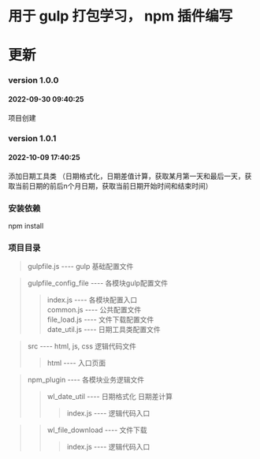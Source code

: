 # 用于 gulp 打包学习， npm 插件编写

# 更新
### version 1.0.0 <br>
#### 2022-09-30 09:40:25 <br>
项目创建   <br>           
### version 1.0.1 <br>
#### 2022-10-09 17:40:25 <br>
添加日期工具类 （日期格式化，日期差值计算，获取某月第一天和最后一天，获取当前日期的前后n个月日期，获取当前日期开始时间和结束时间） <br>         


### 安装依赖  
npm install

### 项目目录
>gulpfile.js ---- gulp 基础配置文件

>gulpfile_config_file ----  各模块gulp配置文件
>>index.js ---- 各模块配置入口 <br>
>>common.js ---- 公共配置文件 <br>
>>file_load.js ---- 文件下载配置文件 <br>
>>date_util.js ---- 日期工具类配置文件 <br>

>src ---- html, js, css 逻辑代码文件
>>html ---- 入口页面

>npm_plugin ---- 各模块业务逻辑文件
>>wl_date_util ---- 日期格式化 日期差计算 <br>
>>>index.js ---- 逻辑代码入口<br>

>>wl_file_download ---- 文件下载 <br>
>>>index.js ---- 逻辑代码入口 <br>

